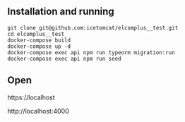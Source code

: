 ## Installation and running

```
git clone git@github.com:icetomcat/elcomplus__test.git
cd elcomplus__test
docker-compose build
docker-compose up -d
docker-compose exec api npm run typeorm migration:run
docker-compose exec api npm run seed
```
## Open
https://localhost

http://localhost:4000

